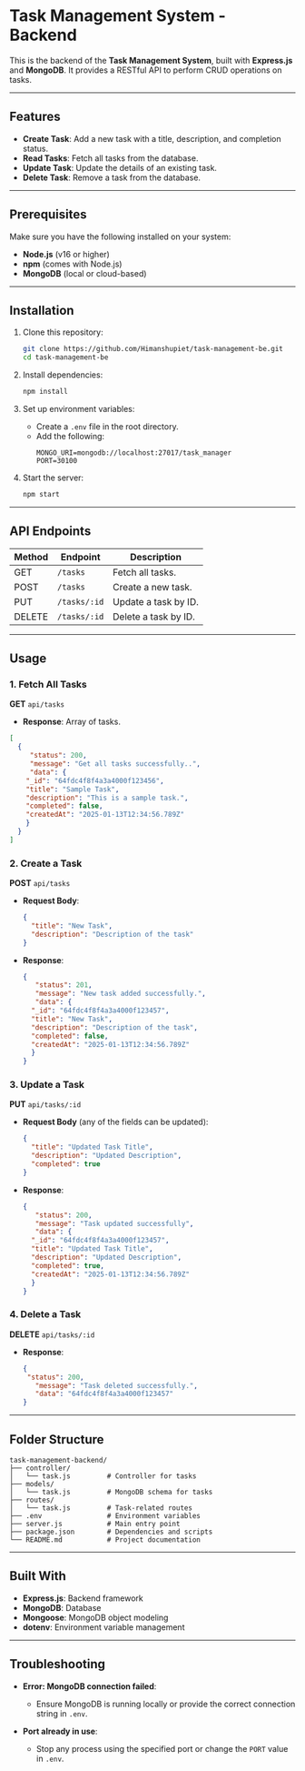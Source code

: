 
# Task Management System - Backend

This is the backend of the **Task Management System**, built with **Express.js** and **MongoDB**. It provides a RESTful API to perform CRUD operations on tasks.

---

## Features

- **Create Task**: Add a new task with a title, description, and completion status.
- **Read Tasks**: Fetch all tasks from the database.
- **Update Task**: Update the details of an existing task.
- **Delete Task**: Remove a task from the database.

---

## Prerequisites

Make sure you have the following installed on your system:

- **Node.js** (v16 or higher)
- **npm** (comes with Node.js)
- **MongoDB** (local or cloud-based)

---

## Installation

1. Clone this repository:
   ```bash
   git clone https://github.com/Himanshupiet/task-management-be.git
   cd task-management-be
   ```

2. Install dependencies:
   ```bash
   npm install
   ```

3. Set up environment variables:
   - Create a `.env` file in the root directory.
   - Add the following:
     ```env
     MONGO_URI=mongodb://localhost:27017/task_manager
     PORT=30100
     ```

4. Start the server:
   ```bash
   npm start
   ```

---

## API Endpoints

| Method | Endpoint        | Description               |
|--------|-----------------|---------------------------|
| GET    | `/tasks`        | Fetch all tasks.          |
| POST   | `/tasks`        | Create a new task.        |
| PUT    | `/tasks/:id`    | Update a task by ID.      |
| DELETE | `/tasks/:id`    | Delete a task by ID.      |

---

## Usage

### 1. **Fetch All Tasks**
   **GET** `api/tasks`
   - **Response**: Array of tasks.
   ```json
   [
     {
     	"status": 200,
     	"message": "Get all tasks successfully..",
     	"data": {
       "_id": "64fdc4f8f4a3a4000f123456",
       "title": "Sample Task",
       "description": "This is a sample task.",
       "completed": false,
       "createdAt": "2025-01-13T12:34:56.789Z"
       }
     }
   ]
   ```

### 2. **Create a Task**
   **POST** `api/tasks`
   - **Request Body**:
     ```json
     {
       "title": "New Task",
       "description": "Description of the task"
     }
     ```
   - **Response**:
     ```json
     {
     	"status": 201,
     	"message": "New task added successfully.",
     	"data": {
       "_id": "64fdc4f8f4a3a4000f123457",
       "title": "New Task",
       "description": "Description of the task",
       "completed": false,
       "createdAt": "2025-01-13T12:34:56.789Z"
       }
     }
     ```

### 3. **Update a Task**
   **PUT** `api/tasks/:id`
   - **Request Body** (any of the fields can be updated):
     ```json
     {
       "title": "Updated Task Title",
       "description": "Updated Description",
       "completed": true
     }
     ```
   - **Response**:
     ```json
     {
     	"status": 200,
     	"message": "Task updated successfully",
     	"data": {
       "_id": "64fdc4f8f4a3a4000f123457",
       "title": "Updated Task Title",
       "description": "Updated Description",
       "completed": true,
       "createdAt": "2025-01-13T12:34:56.789Z"
       }
     }
     ```

### 4. **Delete a Task**
   **DELETE** `api/tasks/:id`
   - **Response**:
     ```json
     {
      "status": 200,
     	"message": "Task deleted successfully.",
     	"data": "64fdc4f8f4a3a4000f123457"
     }
     ```
---

## Folder Structure

```
task-management-backend/
├── controller/
│   └── task.js         # Controller for tasks
├── models/
│   └── task.js         # MongoDB schema for tasks
├── routes/
│   └── task.js   	    # Task-related routes
├── .env                # Environment variables
├── server.js           # Main entry point
├── package.json        # Dependencies and scripts
└── README.md           # Project documentation
```
---

## Built With

- **Express.js**: Backend framework
- **MongoDB**: Database
- **Mongoose**: MongoDB object modeling
- **dotenv**: Environment variable management

---

## Troubleshooting

- **Error: MongoDB connection failed**:
  - Ensure MongoDB is running locally or provide the correct connection string in `.env`.

- **Port already in use**:
  - Stop any process using the specified port or change the `PORT` value in `.env`.
